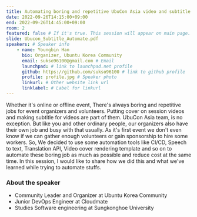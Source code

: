 ```yaml
---
title: Automating boring and repetitive UbuCon Asia video and subtitle stuffs
date: 2022-09-26T14:15:00+09:00
end: 2022-09-26T14:45:00+09:00
room: 2
featured: false # If it's true. This session will appear on main page.
slide: Ubucon_Subtitle_Automate.pdf
speakers: # Speaker info
    - name: Youngbin Han
      bio: Organizer, Ubuntu Korea Community
      email: sukso96100@gmail.com # Email
      launchpad: # link to launchpad.net profile
      github: https://github.com/sukso96100 # link to github profile
      profile: profile.jpg # Speaker photo
      linkurl: # Other website link url
      linklabel: # Label for linkurl
---
```

Whether it's online or offline event, There's always boring and repetitive jobs for event organizers and volunteers. Putting cover on session videos and making subtitle for videos are part of them.
UbuCon Asia team, is no exception. But like you and other ordinary people, our organizers also have their own job and busy with that usually. As it's first event we don't even know if we can gather enough volunteers or gain sponsorship to hire some workers.
So, We decided to use some automation tools like CI/CD, Speech to text, Translation API, Video cover rendering template and so on to automate these boring job as much as possible and reduce cost at the same time.
In this session, I would like to share how we did this and what we've learned while trying to automate stuffs.

### About the speaker
 - Community Leader and Organizer at Ubuntu Korea Community
 - Junior DevOps Engineer at Cloudmate
 - Studies Software engineering at Sungkonghoe University